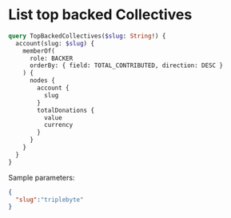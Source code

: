 # List top backed Collectives

```graphql
query TopBackedCollectives($slug: String!) {
  account(slug: $slug) {
    memberOf(
      role: BACKER
      orderBy: { field: TOTAL_CONTRIBUTED, direction: DESC }
    ) {
      nodes {
        account {
          slug
        }
        totalDonations {
          value
          currency
        }
      }
    }
  }
}
```

Sample parameters:

```json
{
  "slug":"triplebyte"
}
```
